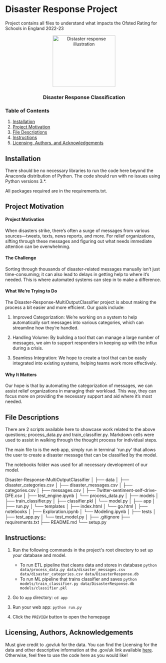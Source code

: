 # Disaster Response Project

Project contains all files to understand what impacts the Ofsted Rating for Schools in England 2022-23

<p align="center">
  <a href=https://www.google.com/url?sa=i&url=https%3A%2F%2Fblogs.egu.eu%2Fdivisions%2Fnh%2F2021%2F06%2F&psig=AOvVaw1ITC4tybqI-iZCl1wCaVX6&ust=1722348290727000&source=images&cd=vfe&opi=89978449&ved=0CBEQjRxqFwoTCPjHsse1zIcDFQAAAAAdAAAAABAR>
    <img src="https://blogs.egu.eu/divisions/nh/files/2021/06/3-1-1000x1000.png" alt="Distaster response illustration" width="200" height="165">
  </a>
</p>

<h3 align="center">Disaster Response Classification</h3>

### Table of Contents

1. [Installation](#installation)
2. [Project Motivation](#motivation)
3. [File Descriptions](#files)
4. [Instructions](#instructions)
6. [Licensing, Authors, and Acknowledgements](#licensing)

## Installation <a name="installation"></a>

There should be no necessary libraries to run the code here beyond the Anaconda distribution of Python.  The code should run with no issues using Python versions 3.*.

All packages required are in the requirements.txt.




## Project Motivation<a name="motivation"></a>

#### Project Motivation
When disasters strike, there’s often a surge of messages from various sources—tweets, texts, news reports, and more. For relief organizations, sifting through these messages and figuring out what needs immediate attention can be overwhelming.

#### The Challenge
Sorting through thousands of disaster-related messages manually isn’t just time-consuming; it can also lead to delays in getting help to where it’s needed. This is where automated systems can step in to make a difference.


#### What We’re Trying to Do
The Disaster-Response-MultiOutputClassifier project is about making the process a bit easier and more efficient. Our goals include:

1) Improved Categorization: We’re working on a system to help automatically sort messages into various categories, which can streamline how they’re handled.

2) Handling Volume: By building a tool that can manage a large number of messages, we aim to support responders in keeping up with the influx during a crisis.

3) Seamless Integration: We hope to create a tool that can be easily integrated into existing systems, helping teams work more effectively.


#### Why It Matters
Our hope is that by automating the categorization of messages, we can assist relief organizations in managing their workload. This way, they can focus more on providing the necessary support and aid where it’s most needed.




## File Descriptions <a name="files"></a>

There are 2 scripts available here to showcase work related to the above questions; process_data.py and train_classifier.py. Markdown cells were used to assist in walking through the thought process for individual steps.  

The main file to is the web app, simply run in terminal 'run.py' that allows the user to create a disaster message that can be classified by the model.

The notebooks folder was used for all necessary development of our model.

Disaster-Response-MultiOutputClassifier
│
├── data
│ ├── disaster_categories.csv
│ ├── disaster_messages.csv
│ ├── categories.csv
│ ├── messages.csv
│ ├── Twitter-sentiment-self-drive-DFE.csv
│ ├── test_engine.ipynb
│ └── process_data.py
│
├── models
│ ├── train_classifier.py
│ ├── classifier.pkl
│ └── model.py
│
├── app
│ ├── run.py
│ └── templates
│ ├── index.html
│ └── go.html
│
├── notebooks
│ ├── Exploration.ipynb
│ └── Modeling.ipynb
│
├── tests
│ ├── test_app.py
│ └── test_model.py
│
├── .gitignore
├── requirements.txt
├── README.md
└── setup.py




## Instructions: <a name="instructions"></a>
1. Run the following commands in the project's root directory to set up your database and model.

    - To run ETL pipeline that cleans data and stores in database
        `python data/process_data.py data/disaster_messages.csv data/disaster_categories.csv data/DisasterResponse.db`
    - To run ML pipeline that trains classifier and saves
        `python models/train_classifier.py data/DisasterResponse.db models/classifier.pkl`

2. Go to `app` directory: `cd app`

3. Run your web app: `python run.py`

4. Click the `PREVIEW` button to open the homepage




## Licensing, Authors, Acknowledgements<a name="licensing"></a>

Must give credit to .gov/uk for the data.  You can find the Licensing for the data and other descriptive information at the .gov/uk link available [here](https://www.gov.uk/government/collections/school-and-college-performance-measures?_ga=2.105303552.284626896.1717939438-727414179.1717512892).  Otherwise, feel free to use the code here as you would like! 

